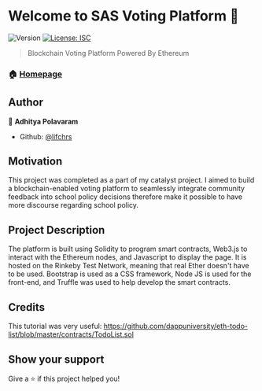 # Welcome to SAS Voting Platform 👋
![Version](https://img.shields.io/badge/version-1.0.0-blue.svg?cacheSeconds=2592000)
[![License: ISC](https://img.shields.io/badge/License-ISC-yellow.svg)](#)

> Blockchain Voting Platform Powered By Ethereum

### 🏠 [Homepage](http://lifchrs.github.io/may7)


## Author

👤 **Adhitya Polavaram**

* Github: [@lifchrs](https://github.com/lifchrs)

## Motivation
This project was completed as a part of my catalyst project. I aimed to build a blockchain-enabled voting platform to seamlessly integrate community feedback into school policy decisions therefore make it possible to have more discourse regarding school policy.

## Project Description
The platform is built using Solidity to program smart contracts, Web3.js to interact with the Ethereum nodes, and Javascript to display the page. It is hosted on the Rinkeby Test Network, meaning that real Ether doesn't have to be used. Bootstrap is used as a CSS framework, Node JS is used for the front-end, and Truffle was used to help develop the smart contracts.

## Credits
This tutorial was very useful: https://github.com/dappuniversity/eth-todo-list/blob/master/contracts/TodoList.sol


## Show your support

Give a ⭐️ if this project helped you!
